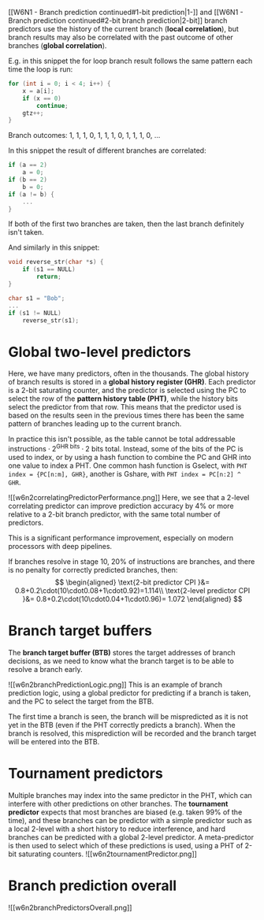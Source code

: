 [[W6N1 - Branch prediction continued#1-bit prediction|1-]] and [[W6N1 - Branch prediction continued#2-bit branch prediction|2-bit]] branch predictors use the history of the current branch (**local correlation**), but branch results may also be correlated with the past outcome of other branches (**global correlation**).

E.g. in this snippet the for loop branch result follows the same pattern each time the loop is run:
```c
for (int i = 0; i < 4; i++) {
	x = a[i];
	if (x == 0)
		continue;
	gtz++;
}
```
Branch outcomes: 1, 1, 1, 0,    1, 1, 1, 0,    1, 1, 1, 0,    ...

In this snippet the result of different branches are correlated:
```c
if (a == 2)
	a = 0;
if (b == 2)
	b = 0;
if (a != b) {
	...
}
```
If both of the first two branches are taken, then the last branch definitely isn't taken.

And similarly in this snippet:
```c
void reverse_str(char *s) {
	if (s1 == NULL)
		return;
}

char s1 = "Bob";
...
if (s1 != NULL)
	reverse_str(s1);
```
# Global two-level predictors
Here, we have many predictors, often in the thousands. The global history of branch results is stored in a **global history register (GHR)**. Each predictor is a 2-bit saturating counter, and the predictor is selected using the PC to select the row of the **pattern history table (PHT)**, while the history bits select the predictor from that row. This means that the predictor used is based on the results seen in the previous times there has been the same pattern of branches leading up to the current branch.

In practice this isn't possible, as the table cannot be $\text{total addressable instructions}\cdot2^\text{GHR bits}\cdot2$ bits total. Instead, some of the bits of the PC is used to index, or by using a hash function to combine the PC and GHR into one value to index a PHT. One common hash function is Gselect, with `PHT index = {PC[n:m], GHR}`, another is Gshare, with `PHT index = PC[n:2] ^ GHR`.

![[w6n2correlatingPredictorPerformance.png]]
Here, we see that a 2-level correlating predictor can improve prediction accuracy by 4% or more relative to a 2-bit branch predictor, with the same total number of predictors.

This is a significant performance improvement, especially on modern processors with deep pipelines.

If branches resolve in stage 10, 20% of instructions are branches, and there is no penalty for correctly predicted branches, then:
$$
\begin{aligned}
\text{2-bit predictor CPI }&= 0.8+0.2\cdot(10\cdot0.08+1\cdot0.92)=1.114\\
\text{2-level predictor CPI }&= 0.8+0.2\cdot(10\cdot0.04+1\cdot0.96)= 1.072
\end{aligned}
$$
# Branch target buffers
The **branch target buffer (BTB)** stores the target addresses of branch decisions, as we need to know what the branch target is to be able to resolve a branch early.

![[w6n2branchPredictionLogic.png]]
This is an example of branch prediction logic, using a global predictor for predicting if a branch is taken, and the PC to select the target from the BTB.

The first time a branch is seen, the branch will be mispredicted as it is not yet in the BTB (even if the PHT correctly predicts a branch). When the branch is resolved, this misprediction will be recorded and the branch target will be entered into the BTB.
# Tournament predictors
Multiple branches may index into the same predictor in the PHT, which can interfere with other predictions on other branches.
The **tournament predictor** expects that most branches are biased (e.g. taken 99% of the time), and these branches can be predictor with a simple predictor such as a local 2-level with a short history to reduce interference, and hard branches can be predicted with a global 2-level predictor. A meta-predictor is then used to select which of these predictions is used, using a PHT of 2-bit saturating counters.
![[w6n2tournamentPredictor.png]]

# Branch prediction overall
![[w6n2branchPredictorsOverall.png]]